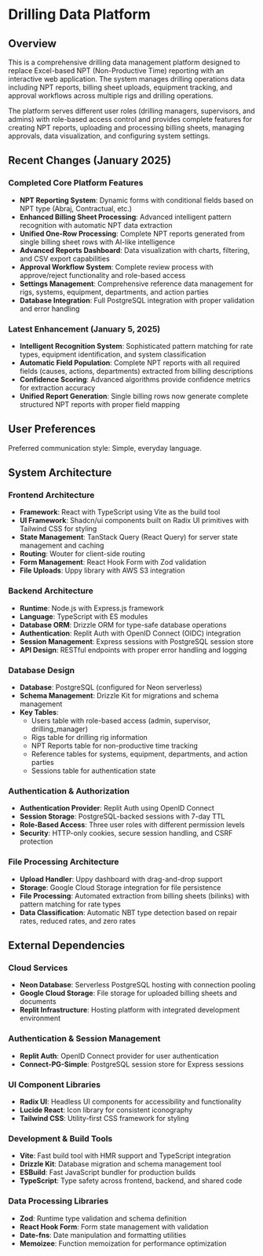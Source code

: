 # Drilling Data Platform

## Overview

This is a comprehensive drilling data management platform designed to replace Excel-based NPT (Non-Productive Time) reporting with an interactive web application. The system manages drilling operations data including NPT reports, billing sheet uploads, equipment tracking, and approval workflows across multiple rigs and drilling operations.

The platform serves different user roles (drilling managers, supervisors, and admins) with role-based access control and provides complete features for creating NPT reports, uploading and processing billing sheets, managing approvals, data visualization, and configuring system settings.

## Recent Changes (January 2025)

### Completed Core Platform Features
- **NPT Reporting System**: Dynamic forms with conditional fields based on NPT type (Abraj, Contractual, etc.)
- **Enhanced Billing Sheet Processing**: Advanced intelligent pattern recognition with automatic NPT data extraction
- **Unified One-Row Processing**: Complete NPT reports generated from single billing sheet rows with AI-like intelligence
- **Advanced Reports Dashboard**: Data visualization with charts, filtering, and CSV export capabilities
- **Approval Workflow System**: Complete review process with approve/reject functionality and role-based access
- **Settings Management**: Comprehensive reference data management for rigs, systems, equipment, departments, and action parties
- **Database Integration**: Full PostgreSQL integration with proper validation and error handling

### Latest Enhancement (January 5, 2025)
- **Intelligent Recognition System**: Sophisticated pattern matching for rate types, equipment identification, and system classification
- **Automatic Field Population**: Complete NPT reports with all required fields (causes, actions, departments) extracted from billing descriptions
- **Confidence Scoring**: Advanced algorithms provide confidence metrics for extraction accuracy
- **Unified Report Generation**: Single billing rows now generate complete structured NPT reports with proper field mapping

## User Preferences

Preferred communication style: Simple, everyday language.

## System Architecture

### Frontend Architecture
- **Framework**: React with TypeScript using Vite as the build tool
- **UI Framework**: Shadcn/ui components built on Radix UI primitives with Tailwind CSS for styling
- **State Management**: TanStack Query (React Query) for server state management and caching
- **Routing**: Wouter for client-side routing
- **Form Management**: React Hook Form with Zod validation
- **File Uploads**: Uppy library with AWS S3 integration

### Backend Architecture
- **Runtime**: Node.js with Express.js framework
- **Language**: TypeScript with ES modules
- **Database ORM**: Drizzle ORM for type-safe database operations
- **Authentication**: Replit Auth with OpenID Connect (OIDC) integration
- **Session Management**: Express sessions with PostgreSQL session store
- **API Design**: RESTful endpoints with proper error handling and logging

### Database Design
- **Database**: PostgreSQL (configured for Neon serverless)
- **Schema Management**: Drizzle Kit for migrations and schema management
- **Key Tables**:
  - Users table with role-based access (admin, supervisor, drilling_manager)
  - Rigs table for drilling rig information
  - NPT Reports table for non-productive time tracking
  - Reference tables for systems, equipment, departments, and action parties
  - Sessions table for authentication state

### Authentication & Authorization
- **Authentication Provider**: Replit Auth using OpenID Connect
- **Session Storage**: PostgreSQL-backed sessions with 7-day TTL
- **Role-Based Access**: Three user roles with different permission levels
- **Security**: HTTP-only cookies, secure session handling, and CSRF protection

### File Processing Architecture
- **Upload Handler**: Uppy dashboard with drag-and-drop support
- **Storage**: Google Cloud Storage integration for file persistence
- **File Processing**: Automated extraction from billing sheets (bilinks) with pattern matching for rate types
- **Data Classification**: Automatic NBT type detection based on repair rates, reduced rates, and zero rates

## External Dependencies

### Cloud Services
- **Neon Database**: Serverless PostgreSQL hosting with connection pooling
- **Google Cloud Storage**: File storage for uploaded billing sheets and documents
- **Replit Infrastructure**: Hosting platform with integrated development environment

### Authentication & Session Management
- **Replit Auth**: OpenID Connect provider for user authentication
- **Connect-PG-Simple**: PostgreSQL session store for Express sessions

### UI Component Libraries
- **Radix UI**: Headless UI components for accessibility and functionality
- **Lucide React**: Icon library for consistent iconography
- **Tailwind CSS**: Utility-first CSS framework for styling

### Development & Build Tools
- **Vite**: Fast build tool with HMR support and TypeScript integration
- **Drizzle Kit**: Database migration and schema management tool
- **ESBuild**: Fast JavaScript bundler for production builds
- **TypeScript**: Type safety across frontend, backend, and shared code

### Data Processing Libraries
- **Zod**: Runtime type validation and schema definition
- **React Hook Form**: Form state management with validation
- **Date-fns**: Date manipulation and formatting utilities
- **Memoizee**: Function memoization for performance optimization